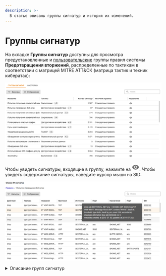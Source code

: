```yaml
---
description: >-
  В статье описаны группы сигнатур и история их изменений.
---
```


# Группы сигнатур

На вкладке **Группы сигнатур** доступны для просмотра предустановленные и [пользовательские](/settings/access-rules/ips/custom-signatures.md) группы правил системы **Предотвращения вторжений**, распределенные по тактикам в соответствии с матрицей MITRE ATT&CK (матрица тактик и техник кибератак):

![](/.gitbook/assets/ips12.png)

Чтобы увидеть сигнатуры, входящие в группу, нажмите на ![](/.gitbook/assets/icon-eye.png). Чтобы увидеть содержание сигнатуры, наведите курсор мыши на SID:

![](/.gitbook/assets/ips13.png)

<details>

<summary>Описание групп сигнатур</summary>

- **DNS поверх HTTPS** - обнаруживает и блокирует попытки скрыть DNS-запросы путем
туннелирования через TLS/SSL (DNS поверх HTTPS). Правила анализируют трафик, чтобы выявить характерные для DoH-сессий доменные имена, используемые для обхода стандартных механизмов DNS-фильтрации. Такие методы злоумышленники могут применять для обхода сетевых политик, утечки данных или скрытого управления зараженными системами. Применение этих правил помогает
предотвратить несанкционированное использование DoH.

- **GeoIP Страны Восточной Европы** - обнаруживает попытки доступа к IP-адресам, соответствующим различным странам. Система анализирует исходящий и входящий трафик и определяет подключения, соответствующие геолокационным критериям, которые могут свидетельствовать о потенциальных угрозах. Такой механизм фильтрации помогает блокировать несанкционированный доступ, атаки и прочую активность.

- **SSL-сертификаты, используемые вредоносным ПО и ботнетами** - обнаруживает использование SSL-сертификатов, которые вредоносное ПО и ботнеты применяют для установления защищенных TLS-соединений с командными центрами злоумышленников (C2). Система анализирует отпечатки SSL-сертификатов, присутствующих в трафике, и выявляет попытки скрыть коммуникации посредством легитимно выглядящих шифрованных каналов. При обнаружении совпадений с
известными вредоносными отпечатками такие соединения блокируются. Это предотвращает скрытое управление зараженными системами и снижает риск утечки данных и распространения кибератак.

- **Авторизация с подозрительным логином** - обнаруживает попытки авторизации с использованием подозрительных логинов, которые говорят о фишинговых атаках, переборе паролей или применении специализированных эксплойтов для несанкционированного доступа. Выявление таких аномалий позволяет своевременно блокировать соединения, предотвращая компрометацию систем и утечку данных.

- **Анонимайзеры** - обнаруживает использование анонимайзеров для сокрытия истинного
источника трафика и возможного обхода систем контроля доступа. Определяются ключевые маркеры, связанные с различными сервисами анонимизации. Злоумышленники могут применять эти технологии для маскировки атак, утечек данных и обхода корпоративных политик безопасности, что делает их важными для своевременного обнаружения и блокировки.

- **Атаки на получение прав пользователя** - обнаруживает попытки получить несанкционированный доступ к учетным данным через эксплуатацию уязвимостей системы и применить специализированные инструменты. Анализируя сетевой трафик, фиксируются характерные маркеры атак, такие как выполнение команд для изменения настроек, обращения к реестру и т.д. Выявление подобной активности позволяет своевременно блокировать подозрительные соединения, предотвращая компрометацию систем и утечку конфиденциальной информации.

- **Атаки на получение привилегий администратора** - обнаруживает попытки получить административные привилегии с использованием уязвимостей и эксплойтов для эскалации
прав. Анализируя сетевой трафик, определяет характерные маркеры активности. Такие действия могут указывать на внедрение вредоносного ПО или бэкдоров, что позволяет своевременно блокировать атаки и предотвращать компрометацию критически важных систем.

- **Блокирование активности троянских программ** - обнаруживает попытки эксплуатировать троянские программы, направленные на скрытую передачу данных, удаленно управлять зараженными системами, утечку конфиденциальной информации и др. Анализируя сетевой трафик, выявляет характерные маркеры активности вредоносных троянов - специфичные сигнатуры пакетов, аномальные HTTP-запросы, подозрительные команды и нестандартные DNS-запросы, связанные с ransomware. Блокировка таких соединений предотвращает дальнейшее распространение атак и защищает критически важные данные.

- **Блокирование атак** - обнаруживает попытки атак, направленные на эксплуатацию уязвимостей информационных систем, проведение сканирования портов, удаленное выполнение кода и другие методы вторжения. Анализирует входящий и исходящий сетевой трафик, фиксируя характерные сигнатуры эксплойтов, аномалии в пакетах, нестандартные команды и подозрительные запросы, указывающие на попытки получить несанкционированный доступ, провести DoS-атаки или обойти защитные механизмы. Оценивает репутацию IP-адресов и блокирует трафик, исходящий с адресов, имеющих негативную репутацию или принадлежащих к известным нодам Tor. Это позволяет предотвращать компрометацию инфраструктуры, утечку конфиденциальных данных и нарушение стабильности работы сетевых ресурсов.

- **Блокирование крупных утечек информации** - обнаруживает попытки несанкционированного экспорта данных из систем. Анализируя пакеты, фиксирует характерные маркеры экспорта и специфичные заголовки, свидетельствующие о массовой передаче конфиденциальной информации. Это позволяет оперативно блокировать такие соединения и предотвращать утечку критически важных данных.

- **Блокирование некорректных попыток получения привилегий пользователя** - обнаруживает попытки получить привилегии пользователя посредством некорректных или несанкционированных аутентификаций, которые могут указывать на попытки перебора или взлома учетных записей. Анализируя ответы серверов с сообщениями типа "Login failed", "Invalid login" и другие индикаторы неудачных входов, фиксирует подозрительные активности в протоколах FTP, SSH, RPC, SQL и других службах. Это позволяет оперативно блокировать подобные соединения, снижая риск компрометации учетных данных и предотвращая дальнейшие атаки.

- **Блокирование подозрительных RPС-запросов** - обнаруживает подозрительные RPC-запросы, предназначенные для вызова удаленных функций на сервере. Они могут свидетельствовать о попытках эксплуатации уязвимостей или несанкционированного выполнения команд. Анализируя как UDP, так и TCP-трафик, фиксирует аномальные структуры пакетов, неверные параметры и нестандартные последовательности байтов, характерные для вредоносных активностей. Это позволяет оперативно блокировать подозрительные запросы, предотвращая потенциальное выполнение нежелательного кода и компрометацию систем.

- **Блокирование попыток запуска исполняемого кода** - обнаруживает попытки запуска исполняемого кода, направленные на удаленное выполнение команд и получение несанкционированного доступа к системам. Анализирует сетевой трафик на предмет характерных сигнатур RCE, включая специфичные байтовые последовательности, связанные с PHP object deserialization, веб-шеллами, Log4Shell и другими эксплойтами. Фиксирует аномалии в HTTP, TCP и UDP-запросах, что позволяет оперативно блокировать вредоносные попытки выполнения shellcode и предотвращать компрометацию целевых систем.

- **Блокирование утечек информации** - обнаруживает попытки несанкционированного извлечения
конфиденциальных данных через сетевые протоколы. Анализируя входящий и исходящий трафик, фиксирует передачу содержимого критически важных файлов, а также различной системной информации. Выявление таких индикаторов утечки позволяет оперативно блокировать подозрительные соединения, предотвращая утечку секретных данных и снижая риск компрометации систем.

- **Запросы на скомпрометированные ресурсы** - обнаруживает нарушения корпоративных политик, связанные с обращениями к ресурсам, имеющим подозрительную репутацию. Правила фиксируют случаи, когда сетевой трафик указывает на несанкционированное использование различных протоколов, автоматизацию браузера или передачу данных в виде незащищенного контента. Такие сигнатуры служат индикаторами потенциального нарушения корпоративной безопасности, позволяя своевременно выявлять и блокировать подобные подключения.

- **Использование DNS-трафика для управления вредоносным ПО** - обнаруживает попытки использовать DNS-трафик для управления вредоносным ПО, когда зараженные системы обращаются к серверам команд и контроля (C2) для получения инструкций. Анализируя DNS-запросы, TLS SNI и HTTP-заголовки, фиксирует обращения к известным вредоносным доменам и серверам, выявляя характерные паттерны связи с C2-инфраструктурой. Это позволяет оперативно блокировать такие соединения, предотвращая удаленное управление, утечку данных и дальнейшее распространение вредоносного кода.

- **Нежелательное программное обеспечение** - обнаруживает попытки использовать нежелательное программное обеспечение, включая adware и потенциально нежелательные утилиты, которые могут собирать и передавать конфиденциальные данные или связываться с вредоносными серверами. Анализируя HTTP, DNS и TLS-трафик, фиксирует характерные сигнатуры, специфичные запросы и уникальные идентификаторы, связанные с подобной активностью. Это позволяет блокировать подозрительные соединения, предотвращать утечки информации и снижать риск компрометации конечных устройств.

- **Неизвестный тип трафика** - обнаруживает неопознанный трафик, который не соответствует
стандартным протоколам или содержит аномальные, подозрительные шаблоны поведения. Анализирует HTTP-запросы, TLS-соединения и DNS-сообщения на предмет нестандартных User-Agent, специфических JA3-хэшей, необычных кодировок, пустых или искаженных заголовков и прочих аномалий. Такие признаки могут указывать на попытки сканирования, обхода защитных механизмов или эксплуатацию уязвимостей. Выявление подобного трафика позволяет оперативно блокировать несанкционированное взаимодействие и снижать риск кибератак.

- **Нецелевое использование стандартных портов** - обнаруживает случаи нецелевого использования стандартных портов, когда сервисы, предназначенные для определенных протоколов, применяются для нелегитимных целей. Анализируя сетевой трафик, фиксирует аномальные подключения, при которых стандартный порт используется для обхода политик безопасности, скрытой передачи данных или запуска вредоносных операций. Это позволяет своевременно блокировать подозрительные соединения и предотвращать попытки эксплуатации инфраструктуры в обход установленных правил.

- **Обнаружение нарушений стандартов сетевых протоколов** - обнаруживает обращения по нестандартным или модифицированным протоколам, отклоняющимся от официальных спецификаций. Анализируя сетевой трафик, фиксирует аномальные баннеры, команды и последовательности данных, которые могут свидетельствовать о попытках обхода стандартных механизмов защиты или эксплуатации уязвимостей. Выявление таких нарушений позволяет оперативно блокировать трафик, не соответствующий протокольным стандартам, и предотвращать несанкционированный доступ и передачу вредоносного кода.

- **Обнаружение подозрительной сетевой активности** - обнаруживает аномалии в сетевом трафике, связанные с нестандартными или подозрительными действиями легитимных пользователей. Анализируя различные протоколы, включая HTTP, TCP, UDP, TLS и DNS, фиксирует отклонения от нормального поведения, такие как частые попытки подключения, необычные запросы или аномальные данные, которые могут свидетельствовать о сканировании сети, автоматизированных атаках или обходе защитных механизмов. Это позволяет своевременно выявлять и блокировать потенциально вредоносный трафик.

- **Обнаружение подозрительных команд** - обнаруживает команды, нехарактерные для стандартного поведения систем, которые злоумышленники могут использовать для обхода защитных мер. Анализируя сетевой трафик, фиксирует аномальные запросы и нестандартные вызовы, например, обращения к зарезервированным ресурсам (COM1, LPT1, LPT4, NULL), что свидетельствует о попытках эксплуатации и несанкционированного доступа. Блокировка таких команд помогает предотвратить возможные атаки и сохранить целостность информационных систем.

- **Обнаружение успешных краж учетных данных** - обнаруживает попытки несанкционированного извлечения учетных данных, направленные на получение логинов, паролей и другой конфиденциальной информации. Анализируя содержимое HTTP-запросов, POST-данные и серверные ответы, фиксирует характерные шаблоны фишинговых атак. Также учитываются сообщения об ошибках аутентификации, указывающие на успешное компрометирование учетных записей, что позволяет оперативно блокировать атаки и предотвращать утечку данных.

- **Определение внешнего IP-адреса** - обнаруживает попытки определения внешнего IP-адреса, когда внутренние системы обращаются к внешним сервисам для получения информации о своей публичной адресации. Анализирует HTTP-запросы, DNS-запросы и TLS SNI, указывающие на обращения к подобным ресурсам. Это позволяет блокировать несанкционированное взаимодействие с внешней инфраструктурой и предотвращать сбор данных для дальнейшей разведки или подготовки атак.

- **Ошибки в сетевых протоколах** - обнаруживает нарушения стандартов сетевых протоколов, фиксируя ошибки в форматировании сообщений, некорректные заголовки и структурные аномалии пакетов. Анализируя входящий и исходящий трафик, система выявляет сбои в реализации протокольных команд, которые могут быть следствием как технических недочетов, так и преднамеренных манипуляций злоумышленников. Это позволяет своевременно блокировать подозрительные соединения, предотвращая атаки, обход защитных механизмов и снижая риск компрометации информационных систем.

- **Подозрительное обращение к файлам** - обнаруживает обращения к файлам, которые не соответствуют обычным операциям системы и могут указывать на несанкционированный доступ или попытки извлечения/модификации критически важных данных. Анализируя сетевой трафик, фиксирует запросы на загрузку, копирование или просмотр файлов с нестандартными расширениями или путями, например, системных конфигураций, резервных копий или скрытых ресурсов. Это позволяет блокировать подозрительную активность, предотвращая утечку данных и возможную компрометацию системы.

- **Попытки авторизации с логином и паролем по-умолчанию** - обнаруживает попытки авторизации с использованием учетных данных по умолчанию, когда злоумышленники применяют стандартные логины и простые пароли для входа в систему. Анализируя трафик, система выявляет запросы, содержащие типичные параметры доступа к различным системам. Такие действия указывают на попытки несанкционированного доступа, что позволяет оперативно блокировать подобные соединения и предотвращать компрометацию сетевой инфраструктуры.

- **Попытки использования социальной инженерии** - обнаруживает попытки социальной инженерии, направленные на обман пользователей и получение конфиденциальной информации, такой как учетные данные/доступ к корпоративным ресурсам. Включает выявление фишинговых сайтов, мошеннических схем с техподдержкой, вредоносных редиректов и подозрительных доменов в DNS-запросах. Эти атаки часто имитируют известные сервисы или компании, побуждая жертву выполнить вредоносные действия, что может привести к утечке данных или компрометации системы.

- **Попытки получения привилегий администратора** - обнаруживает попытки повысить привилегии до уровня администратора и получить учетные данные с использованием различных техник. Включает детектирование эксплойтов, направленных на уязвимости в операционных системах и приложениях, SQL-инъекций, обхода аутентификации, эксплуатации слабых конфигураций сервисов, а также атак на учетные записи через протоколы Telnet, RDP, SMB и другие. Такие действия могут указывать на компрометацию системы или активность злоумышленников, пытающихся расширить контроль над сетью.

- **Попытки получения привилегий пользователя** - обнаруживает попытки повысить привилегии и компрометировать учетные данные пользователей, в том числе - использовать уязвимости в серверных приложениях, базах данных и сетевых сервисах. Включает правила для выявления SQL-инъекций, эксплуатации переполнения буфера, обхода аутентификации и атак на учетные записи пользователей. Используется для защиты от угроз, направленных на несанкционированный доступ и эскалацию привилегий в корпоративных и облачных средах.

- **Попытки получения системных файлов** - обнаруживает попытки получить конфигурационные и системные файлы, включая файлы паролей, журналы, резервные копии и другие критически важные данные. Включает правила для выявления сканирования уязвимостей, запроса конфигураций через веб-интерфейсы, злоупотребления FTP, SMB, SSH и др. Используется для предотвращения утечек данных и сбора информации, которые могут привести к дальнейшей компрометации инфраструктуры.

- **Попытки проведения DoS-атак** - обнаруживает попытки проведения атак типа отказа в обслуживании (DoS), включая флуд, амплификационные атаки и иные методы перегрузки сетевых ресурсов. Анализирует трафик на наличие аномальных запросов и последовательностей, характерных для DDoS-атак в протоколах VoIP, HTTP, NTP, SSDP и других. Фиксирует массовые запросы, некорректные ответы и превышение пороговых значений, что позволяет оперативно блокировать подобные соединения и предотвращать отказ в обслуживании легитимных пользователей.

- **Попытки сканирования сети** - обнаруживает попытки сканирования сети, свидетельствующие о разведке для последующих атак. Анализируя TCP, UDP, ICMP и HTTP-трафик, фиксирует массовые SYN-запросы, сканирование портов, аномальные User-Agent и повторяющиеся обращения к различным сервисам. Такие действия характерны для инструментов вроде Nmap и Zmap, которые злоумышленники используют для поиска уязвимостей. Выявление подобных активностей позволяет оперативно блокировать сканирование и предотвращать потенциальное проникновение в сеть.

- **Потенциально опасный трафик** - обнаруживает трафик с подозрительной шифровкой или запутанными, обфусцированными данными и нестандартными запросами, не характерными для легитимной сетевой активности. Анализируя HTTP, DNS, TLS и IP-заголовки, фиксирует аномальные User-Agent, обращения к подозрительным доменам и C2-серверам, а также другие индикаторы, свидетельствующие о попытках скрыть вредоносную коммуникацию. Это позволяет оперативно блокировать такие соединения, снижая риск проникновения и распространения атак.

- **Пулы криптомайнеров** - обнаруживает попытки взаимодействия с криптомайнинговой
инфраструктурой через анализ DNS-запросов, TLS-сессий и TCP-трафика, фиксируя характерные доменные имена и сигнатуры, связанные с известными пулами. Выявляет обращения, используемые криптомайнерами для передачи нагрузки, и блокирует такие соединения, предотвращая несанкционированное использование сетевых ресурсов для майнинга и минимизируя риск утечки вычислительной мощности.

- **Расширенная база правил (от Лаборатории Касперского)** - обнаруживает трафик, который генерируют вредоносные инструменты, используемые злоумышленниками для разведки, атак и несанкционированного доступа. Анализируя HTTP, FTP, SIP, UDP и TCP-запросы, фиксирует аномалии, характерные для SQL-инъекций, эксплойтов, C&C-коммуникаций и других угроз. Правила от Лаборатории Касперского используют сигнатуры и поведенческий анализ для своевременного обнаружения и блокировки подозрительной активности, что помогает предотвратить утечку данных и повысить защиту сети от современных кибератак.

- **Телеметрия Windows** - обнаруживает попытки передать телеметрические данные Windows на серверы Microsoft и связанные сервисы. Анализирует сетевой трафик, включая TLS-сессии с SNI-запросами и DNS-запросы, выявляя характерные строки. Блокирует такие обращения, предотвращая автоматическую отправку телеметрии, что способствует защите конфиденциальности пользователей и снижению объема передаваемой информации.

- **Управление вредоносным ПО** - обнаруживает сетевой трафик инструментов, которые злоумышленники используют для разведки, атак и несанкционированного доступа, включая эксплойты, SQL-инъекции, обход аутентификации и C&C-коммуникации. Использует сигнатуры и поведенческий анализ для выявления характерных HTTP-, FTP-, SIP- и других запросов. Такие инструменты тесно связаны с вредоносным ПО и кибератаками, что позволяет оперативно блокировать их активность.

- **Целевое использование вредоносного ПО** - обнаруживает целевой трафик, связанный с вредоносным программным обеспечением, которое злоумышленники используют для компрометации систем, кражи данных и установления контроля над устройствами. Анализируя HTTP, DNS, TLS и другие протоколы, фиксирует обращения, характерные для APT-активностей и C&C-коммуникаций, а также сигнатуры известных вредоносных семейств. Блокировка таких запросов позволяет предотвратить целевые атаки и снизить риск утечки конфиденциальной информации.

- **Черный список IP-адресов** - обнаруживает трафик, направленный к IP-адресам, внесенным в черный список различных баз (НКЦКИ, открытые источники и тд). Система анализирует входящий и исходящий трафик, сравнивая адреса с известными источниками угроз и вредоносных операций. При обнаружении совпадений соединения блокируются, что предотвращает доступ к ресурсам, участвующим в фишинге, ботнет-активности, спаме и других киберугрозах, тем самым повышая общий уровень сетевой безопасности.

- **Эксплойты** - обнаруживает попытки эксплуатации системных уязвимостей с использованием эксплойт-китов, зачастую идентифицируемых по стандартным идентификаторам CVE-XXXX-XXXXX. Анализируя трафик в различных протоколах (HTTP, TLS, DNS и других), система фиксирует характерные сигнатуры и аномальные запросы, указывающие на запуск вредоносного кода или несанкционированный доступ. Блокировка таких соединений позволяет оперативно предотвратить компрометацию инфраструктуры и утечку конфиденциальной информации.

</details>